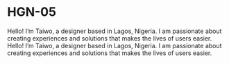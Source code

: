 # HGN-05
Hello! I’m Taiwo, a designer based in Lagos, Nigeria. I am passionate about creating experiences and solutions that makes the lives of users easier. 
Hello! I’m Taiwo, a designer based in Lagos, Nigeria. I am passionate about creating experiences and solutions that makes the lives of users easier. 

